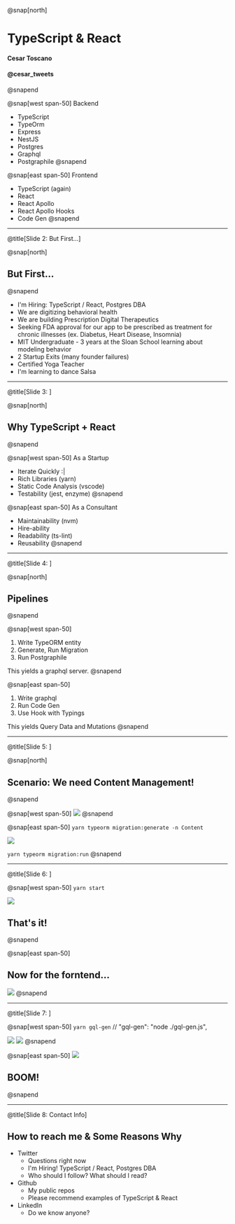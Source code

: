 @snap[north]
# TypeScript & React
#### Cesar Toscano
#### @cesar_tweets
@snapend

@snap[west span-50]
Backend
* TypeScript
* TypeOrm
* Express
* NestJS
* Postgres
* Graphql
* Postgraphile
@snapend

@snap[east span-50]
Frontend
* TypeScript (again)
* React
* React Apollo
* React Apollo Hooks
* Code Gen
@snapend


---
@title[Slide 2: But First...]

@snap[north]
## But First...
@snapend

* I'm Hiring: TypeScript / React, Postgres DBA
* We are digitizing behavioral health
* We are building Prescription Digital Therapeutics
* Seeking FDA approval for our app to be prescribed as treatment for chronic illnesses (ex. Diabetus, Heart Disease, Insomnia)
* MIT Undergraduate - 3 years at the Sloan School learning about modeling behavior
* 2 Startup Exits (many founder failures)
* Certified Yoga Teacher
* I'm learning to dance Salsa

---
@title[Slide 3: ]

@snap[north]
## Why TypeScript + React
@snapend

@snap[west span-50]
As a Startup
* Iterate Quickly :|
* Rich Libraries (yarn)
* Static Code Analysis (vscode)
* Testability (jest, enzyme)
@snapend

@snap[east span-50]
As a Consultant
* Maintainability (nvm)
* Hire-ability
* Readability (ts-lint)
* Reusability
@snapend

---
@title[Slide 4: ]

@snap[north]
## Pipelines
@snapend

@snap[west span-50]
1. Write TypeORM entity
2. Generate, Run Migration
3. Run Postgraphile

This yields a graphql server.
@snapend

@snap[east span-50]
1. Write graphql
2. Run Code Gen
3. Use Hook with Typings

This yields Query Data and Mutations
@snapend

---
@title[Slide 5: ]

@snap[north]
## Scenario: We need Content Management!
@snapend

@snap[west span-50]
![](assets/img/01-entity.png)
@snapend

@snap[east span-50]
`yarn typeorm migration:generate -n Content`

![](assets/img/02-migration.png)

`yarn typeorm migration:run`
@snapend

---
@title[Slide 6: ]

@snap[west span-50]
`yarn start`

![](assets/img/03-graphiql.png)

## That's it!
@snapend

@snap[east span-50]
## Now for the forntend...

![](assets/img/04-graphql.png)
@snapend

---
@title[Slide 7: ]

@snap[west span-50]
`yarn gql-gen` // "gql-gen": "node ./gql-gen.js",

![](assets/img/05-gqlgen.png)
![](assets/img/06-namespace.png)
@snapend

@snap[east span-50]
![](assets/img/08-component.png)

## BOOM!
@snapend


---
@title[Slide 8: Contact Info]

##  How to reach me & Some Reasons Why

* Twitter 
	* Questions right now
	* I'm Hiring! TypeScript / React, Postgres DBA
	* Who should I follow? What should I read?
* Github
	* My public repos
	* Please recommend examples of TypeScript & React
* LinkedIn
	* Do we know anyone?
